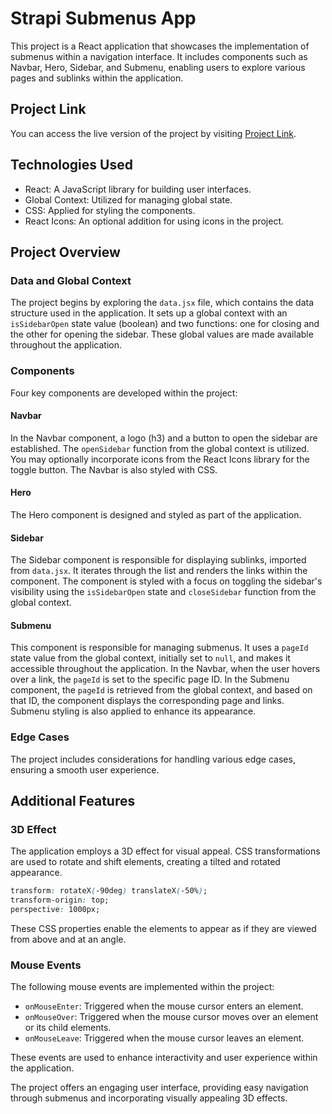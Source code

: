 # Strapi Submenus App

This project is a React application that showcases the implementation of submenus within a navigation interface. It includes components such as Navbar, Hero, Sidebar, and Submenu, enabling users to explore various pages and sublinks within the application.

## Project Link

You can access the live version of the project by visiting [Project Link](https://example.com).

## Technologies Used

- React: A JavaScript library for building user interfaces.
- Global Context: Utilized for managing global state.
- CSS: Applied for styling the components.
- React Icons: An optional addition for using icons in the project.

## Project Overview

### Data and Global Context

The project begins by exploring the `data.jsx` file, which contains the data structure used in the application. It sets up a global context with an `isSidebarOpen` state value (boolean) and two functions: one for closing and the other for opening the sidebar. These global values are made available throughout the application.

### Components

Four key components are developed within the project:

#### Navbar

In the Navbar component, a logo (h3) and a button to open the sidebar are established. The `openSidebar` function from the global context is utilized. You may optionally incorporate icons from the React Icons library for the toggle button. The Navbar is also styled with CSS.

#### Hero

The Hero component is designed and styled as part of the application.

#### Sidebar

The Sidebar component is responsible for displaying sublinks, imported from `data.jsx`. It iterates through the list and renders the links within the component. The component is styled with a focus on toggling the sidebar's visibility using the `isSidebarOpen` state and `closeSidebar` function from the global context.

#### Submenu

This component is responsible for managing submenus. It uses a `pageId` state value from the global context, initially set to `null`, and makes it accessible throughout the application. In the Navbar, when the user hovers over a link, the `pageId` is set to the specific page ID. In the Submenu component, the `pageId` is retrieved from the global context, and based on that ID, the component displays the corresponding page and links. Submenu styling is also applied to enhance its appearance.

### Edge Cases

The project includes considerations for handling various edge cases, ensuring a smooth user experience.

## Additional Features

### 3D Effect

The application employs a 3D effect for visual appeal. CSS transformations are used to rotate and shift elements, creating a tilted and rotated appearance.

```css
transform: rotateX(-90deg) translateX(-50%);
transform-origin: top;
perspective: 1000px;
```

These CSS properties enable the elements to appear as if they are viewed from above and at an angle.

### Mouse Events

The following mouse events are implemented within the project:

- `onMouseEnter`: Triggered when the mouse cursor enters an element.
- `onMouseOver`: Triggered when the mouse cursor moves over an element or its child elements.
- `onMouseLeave`: Triggered when the mouse cursor leaves an element.

These events are used to enhance interactivity and user experience within the application.

The project offers an engaging user interface, providing easy navigation through submenus and incorporating visually appealing 3D effects.
